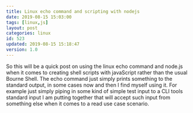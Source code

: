 ```yaml
---
title: Linux echo command and scripting with nodejs
date: 2019-08-15 15:03:00
tags: [linux,js]
layout: post
categories: linux
id: 523
updated: 2019-08-15 15:18:47
version: 1.0
---
```


So this will be a quick post on using the linux echo command and node.js when it comes to creating shell scripts with javaScript rather than the usual Bourne Shell. The echo command just simply prints something to the standard output, in some cases now and then I find myself using it. For example just simply piping in some kind of simple test input to a CLI tools standard input I am putting together that will accept such input from something else when it comes to a read use case scenario.

<!-- more -->
